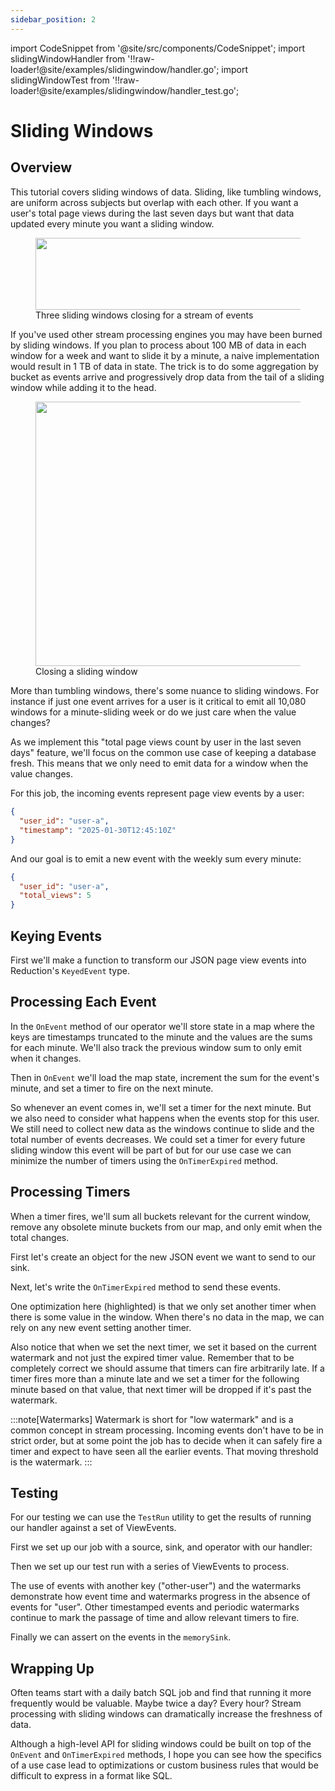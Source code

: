 ```yaml
---
sidebar_position: 2
---
```


import CodeSnippet from '@site/src/components/CodeSnippet';
import slidingWindowHandler from '!!raw-loader!@site/examples/slidingwindow/handler.go';
import slidingWindowTest from '!!raw-loader!@site/examples/slidingwindow/handler_test.go';

# Sliding Windows

## Overview

This tutorial covers sliding windows of data. Sliding, like tumbling windows,
are uniform across subjects but overlap with each other. If you want a user's
total page views during the last seven days but want that data updated every
minute you want a sliding window.

<p>
  <figure class="inline-block">
    <img src="/img/sliding-windows.png" width="536.5" height="115.5"/>
    <figcaption class="italic text-center">
      Three sliding windows closing for a stream of events
    </figcaption>
  </figure>
</p>

If you've used other stream processing engines you may have been burned by
sliding windows. If you plan to process about 100 MB of data in each window for
a week and want to slide it by a minute, a naive implementation would result in
1 TB of data in state. The trick is to do some aggregation by bucket as events
arrive and progressively drop data from the tail of a sliding window while
adding it to the head.

<p>
  <figure class="inline-block">
    <img src="/img/sliding-window-algorithm.png" width="609" height="423"/>
    <figcaption class="italic text-center">
      Closing a sliding window
    </figcaption>
  </figure>
</p>

More than tumbling windows, there's some nuance to sliding windows. For instance
if just one event arrives for a user is it critical to emit all 10,080 windows
for a minute-sliding week or do we just care when the value changes?

As we implement this "total page views count by user in the last seven days"
feature, we'll focus on the common use case of keeping a database fresh. This
means that we only need to emit data for a window when the value changes.

For this job, the incoming events represent page view events by a user:

```json
{
  "user_id": "user-a",
  "timestamp": "2025-01-30T12:45:10Z"
}
```

And our goal is to emit a new event with the weekly sum every minute:

```json
{
  "user_id": "user-a",
  "total_views": 5
}
```

## Keying Events

First we'll make a function to transform our JSON page view events into
Reduction's `KeyedEvent` type.

<CodeSnippet language="go" code={slidingWindowHandler} marker="key-event" />

## Processing Each Event

In the `OnEvent` method of our operator we'll store state in a map where the
keys are timestamps truncated to the minute and the values are the sums for each
minute. We'll also track the previous window sum to only emit when it changes.

<CodeSnippet language="go" code={slidingWindowHandler} marker="handler" />

Then in `OnEvent` we'll load the map state, increment the sum for the event's
minute, and set a timer to fire on the next minute.

<CodeSnippet language="go" code={slidingWindowHandler} marker="on-event" />

So whenever an event comes in, we'll set a timer for the next minute. But we
also need to consider what happens when the events stop for this user. We still
need to collect new data as the windows continue to slide and the total number
of events decreases. We could set a timer for every future sliding window this
event will be part of but for our use case we can minimize the number of timers
using the `OnTimerExpired` method.

## Processing Timers

When a timer fires, we'll sum all buckets relevant for the current window,
remove any obsolete minute buckets from our map, and only emit when the total
changes.

First let's create an object for the new JSON event we want to send to our sink.

<CodeSnippet language="go" code={slidingWindowHandler} marker="sum-event" />

Next, let's write the `OnTimerExpired` method to send these events.

<CodeSnippet language="go" code={slidingWindowHandler} marker="on-timer" />

One optimization here (highlighted) is that we only set another timer when there
is some value in the window. When there's no data in the map, we can rely on any
new event setting another timer.

Also notice that when we set the next timer, we set it based on the current
watermark and not just the expired timer value. Remember that to be completely
correct we should assume that timers can fire arbitrarily late. If a timer fires
more than a minute late and we set a timer for the following minute based on
that value, that next timer will be dropped if it's past the watermark.

:::note[Watermarks]
Watermark is short for "low watermark" and is a common concept in stream
processing. Incoming events don't have to be in strict order, but at some point
the job has to decide when it can safely fire a timer and expect to have seen
all the earlier events. That moving threshold is the watermark.
:::

## Testing

For our testing we can use the `TestRun` utility to get the results of running
our handler against a set of ViewEvents.

First we set up our job with a source, sink, and operator with our handler:

<CodeSnippet language="go" code={slidingWindowTest} marker="job-setup" />

Then we set up our test run with a series of ViewEvents to process.

<CodeSnippet language="go" code={slidingWindowTest} marker="test-run" />

The use of events with another key ("other-user") and the watermarks demonstrate
how event time and watermarks progress in the absence of events for "user". Other
timestamped events and periodic watermarks continue to mark the passage of time and
allow relevant timers to fire.

Finally we can assert on the events in the `memorySink`.

<CodeSnippet language="go" code={slidingWindowTest} marker="assert" />

## Wrapping Up

Often teams start with a daily batch SQL job and find that running it more
frequently would be valuable. Maybe twice a day? Every hour? Stream processing
with sliding windows can dramatically increase the freshness of data.

Although a high-level API for sliding windows could be built on top of the
`OnEvent` and `OnTimerExpired` methods, I hope you can see how the specifics of
a use case lead to optimizations or custom business rules that would be
difficult to express in a format like SQL.
